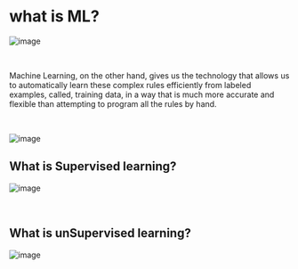 # what is ML?

![image](https://github.com/user-attachments/assets/7256c78c-a4e8-483c-84c6-b5a296b1378b)

<br>

Machine Learning, on the other hand, gives us the technology that allows us to automatically learn these complex rules efficiently from labeled examples, called, training data, in a way that is much more accurate and flexible than attempting to program all the rules by hand.

<br>

![image](https://github.com/user-attachments/assets/d686727a-4345-4eef-a1f3-a40e56b7f4cd)


## What is Supervised learning?

![image](https://github.com/user-attachments/assets/7cd1c15f-4420-4f46-ab01-4d463ea1a201)

<br>

## What is unSupervised learning?

![image](https://github.com/user-attachments/assets/abf1f40c-e16b-49bd-b3c1-640beaf20e1d)
